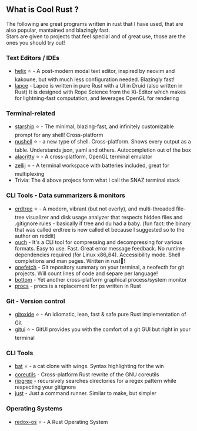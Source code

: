 ## What is Cool Rust ?
The following are great programs written in rust that I have used, that are also popular, mantained and blazingly fast.  
Stars are given to projects that feel special and of great use, those are the ones you should try out!


### Text Editors / IDEs
- [helix](https://github.com/helix-editor/helix) :star: - A post-modern modal text editor, inspired by neovim and kakoune, but with much less configuration needed. Blazingly fast!
- [lapce](https://github.com/lapce/lapce) - Lapce is written in pure Rust with a UI in Druid (also written in Rust)
 It is designed with Rope Science from the Xi-Editor which makes for lightning-fast computation, and leverages OpenGL for rendering

### Terminal-related
- [starship](https://github.com/starship/starship) :star: - The minimal, blazing-fast, and infinitely customizable prompt for any shell! Cross-platform
- [nushell](https://github.com/nushell/nushell) :star: - a new type of shell. Cross-platform. Shows every output as a table. Understands json, yaml and others. Autocompletion out of the box 
- [alacritty](https://github.com/alacritty/alacritty) :star: - A cross-platform, OpenGL terminal emulator
- [zellij](https://github.com/zellij-org/zellij) :star: - A terminal workspace with batteries included, great for multiplexing
- Trivia: The 4 above projecs form what I call the SNAZ terminal stack

### CLI Tools - Data summarizers & monitors
- [erdtree](https://github.com/solidiquis/erdtree) :star: - A modern, vibrant (but not overly), and multi-threaded file-tree visualizer and disk usage
analyzer that respects hidden files and .gitignore rules - basically if tree and du had a baby. (fun fact: the binary that was called erdtree is now called et because
I suggested so to the author on reddit)
- [ouch](https://github.com/ouch-org/ouch) - It's a CLI tool for compressing and decompressing for various formats. Easy to use. Fast. Great error message feedback.
No runtime dependencies required (for Linux x86_64). Accessibility mode. Shell completions and man pages. Written in rust🦀! 
- [onefetch](https://github.com/o2sh/onefetch) - Git repository summary on your terminal, a neofecth for git projects. Will count lines of code and separe per language!
- [bottom](https://github.com/ClementTsang/bottom) - Yet another cross-platform graphical process/system monitor
- [procs](https://github.com/dalance/procs) - procs is a replacement for ps written in Rust

### Git - Version control
- [gitoxide](https://github.com/Byron/gitoxide) :star: -  An idiomatic, lean, fast & safe pure Rust implementation of Git 
- [gitui](https://github.com/extrawurst/gitui) :star: - GitUI provides you with the comfort of a git GUI but right in your terminal

### CLI Tools
- [bat](https://github.com/sharkdp/bat) :star: - a cat clone with wings. Syntax highlighting for the win
- [coreutils](https://github.com/uutils/coreutils) - Cross-platform Rust rewrite of the GNU coreutils
- [ripgrep](https://github.com/BurntSushi/ripgrep) - recursively searches directories for a regex pattern while respecting your gitignore
- [just](https://github.com/casey/just) - Just a command runner. Similar to make, but simpler

### Operating Systems
- [redox-os](https://gitlab.redox-os.org/redox-os/redox)  :star: - A Rust Operating System
